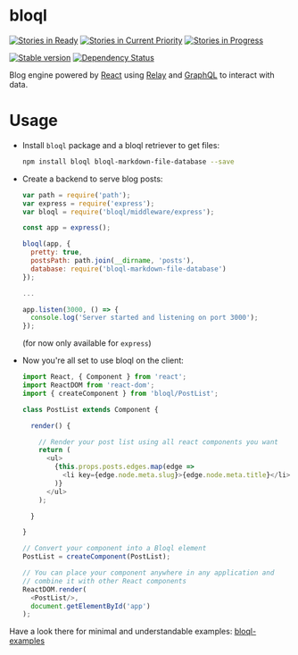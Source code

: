 # bloql

[![Stories in Ready](https://badge.waffle.io/adriantoine/bloql.svg?label=ready&title=Ready)](http://waffle.io/adriantoine/bloql)
[![Stories in Current Priority](https://badge.waffle.io/adriantoine/bloql.svg?label=current%20priority&title=Current%20Priority)](http://waffle.io/adriantoine/bloql)
[![Stories in Progress](https://badge.waffle.io/adriantoine/bloql.svg?label=in%20progress&title=In%20Progress)](http://waffle.io/adriantoine/bloql)

[![Stable version](https://img.shields.io/npm/v/bloql.svg?style=flat)](https://www.npmjs.com/package/bloql)
[![Dependency Status](https://img.shields.io/gemnasium/adriantoine/bloql.svg?style=flat)](https://gemnasium.com/adriantoine/bloql)

Blog engine powered by [React](https://facebook.github.io/react/) using [Relay](https://facebook.github.io/relay/) and [GraphQL](https://facebook.github.io/graphql/) to interact with data.

# Usage
- Install `bloql` package and a bloql retriever to get files:
  ```bash
  npm install bloql bloql-markdown-file-database --save
  ```

- Create a backend to serve blog posts:
  ```js
  var path = require('path');
  var express = require('express');
  var bloql = require('bloql/middleware/express');

  const app = express();

  bloql(app, {
    pretty: true,
    postsPath: path.join(__dirname, 'posts'),
    database: require('bloql-markdown-file-database')
  });

  ...

  app.listen(3000, () => {
    console.log('Server started and listening on port 3000');
  });
  ```
  (for now only available for `express`)

- Now you're all set to use bloql on the client:
  ```js
  import React, { Component } from 'react';
  import ReactDOM from 'react-dom';
  import { createComponent } from 'bloql/PostList';

  class PostList extends Component {

    render() {

      // Render your post list using all react components you want
      return (
        <ul>
          {this.props.posts.edges.map(edge =>
            <li key={edge.node.meta.slug}>{edge.node.meta.title}</li>
          )}
        </ul>
      );

    }

  }

  // Convert your component into a Bloql element
  PostList = createComponent(PostList);

  // You can place your component anywhere in any application and
  // combine it with other React components
  ReactDOM.render(
    <PostList/>,
    document.getElementById('app')
  );
  ```

Have a look there for minimal and understandable examples: [bloql-examples](https://github.com/adriantoine/bloql-examples)
